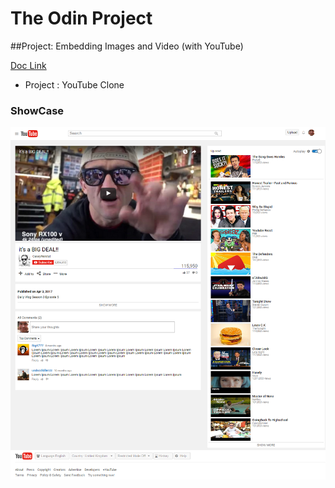 # The Odin Project
##Project: Embedding Images and Video (with YouTube)

[Doc Link](http://www.theodinproject.com/courses/html5-and-css3/lessons/embedding-images-and-video)

- Project : YouTube Clone
### ShowCase
![View](https://github.com/MAshrafM/The_Odin_Project/blob/master/21_YoutubeClone/show.png)